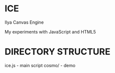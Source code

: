 ICE
===

Ilya Canvas Engine

My experiments with JavaScript and HTML5

DIRECTORY STRUCTURE
===================

ice.js - main script
cosmo/ - demo
